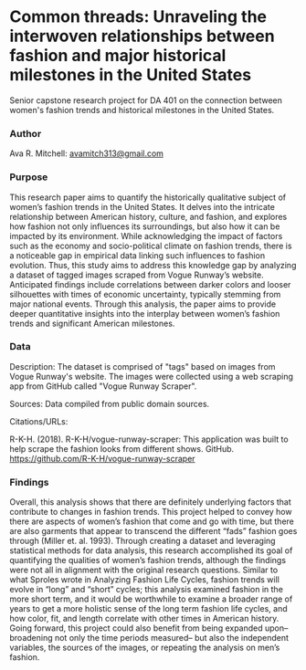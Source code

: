 # Common threads: Unraveling the interwoven relationships between fashion and major historical milestones in the United States 
Senior capstone research project for DA 401 on the connection between women's fashion trends and historical milestones in the United States.


### Author
Ava R. Mitchell: avamitch313@gmail.com

### Purpose

This research paper aims to quantify the historically qualitative subject of women’s fashion trends in the United States. It delves into the intricate relationship between American history, culture, and fashion, and explores how fashion not only influences its surroundings, but also how it can be impacted by its environment. While acknowledging the impact of factors such as the economy and socio-political climate on fashion trends, there is a noticeable gap in empirical data linking such influences to fashion evolution. Thus, this study aims to address this knowledge gap by analyzing a dataset of tagged images scraped from Vogue Runway’s website. Anticipated findings include correlations between darker colors and looser silhouettes with times of economic uncertainty, typically stemming from major national events. Through this analysis, the paper aims to provide deeper quantitative insights into the interplay between women’s fashion trends and significant American milestones.

### Data

Description: The dataset is comprised of "tags" based on images from Vogue Runway's website. The images were collected using a web scraping app from GitHub called "Vogue Runway Scraper".

Sources: Data compiled from public domain sources. 

Citations/URLs:

R-K-H. (2018). R-K-H/vogue-runway-scraper: This application was built to help scrape the fashion looks from different shows. GitHub. https://github.com/R-K-H/vogue-runway-scraper

### Findings

Overall, this analysis shows that there are definitely underlying factors that contribute to changes in fashion trends. This project helped to convey how there are aspects of women’s fashion that come and go with time, but there are also garments that appear to transcend the different “fads” fashion goes through (Miller et. al. 1993). Through creating a dataset and leveraging statistical methods for data analysis, this research accomplished its goal of quantifying the qualities of women’s fashion trends, although the findings were not all in alignment with the original research questions. Similar to what Sproles wrote in Analyzing Fashion Life Cycles, fashion trends will evolve in “long” and “short” cycles; this analysis examined fashion in the more short term, and it would be worthwhile to examine a broader range of years to get a more holistic sense of the long term fashion life cycles, and how color, fit, and length correlate with other times in American history. Going forward, this project could also benefit from being expanded upon– broadening not only the time periods measured– but also the independent variables, the sources of the images, or repeating the analysis on men’s fashion.   
